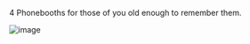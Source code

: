 4 Phonebooths for those  of you old enough to remember them.

![image](https://user-images.githubusercontent.com/27104963/30621273-3a5ff5a8-9d78-11e7-9e3f-5bc361bc061d.png)
